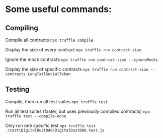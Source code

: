 # Some useful commands:

## Compiling
Compile all contracts
`npx truffle compile`

Display the size of every contract
`npx truffle run contract-size`

Ignore the mock contracts
`npx truffle run contract-size --ignoreMocks`

Display the size of specific contracts
`npx truffle run contract-size --contracts LongTailSocialToken`

## Testing
Compile, then run all test suites
`npx truffle test`

Run all test suites (faster, but uses previously compiled contracts)
`npx truffle test --compile-none`

Only run one specific test
`npx truffle test .\test\DigitalDustDAO\DigitalDustDAO.test.js`


